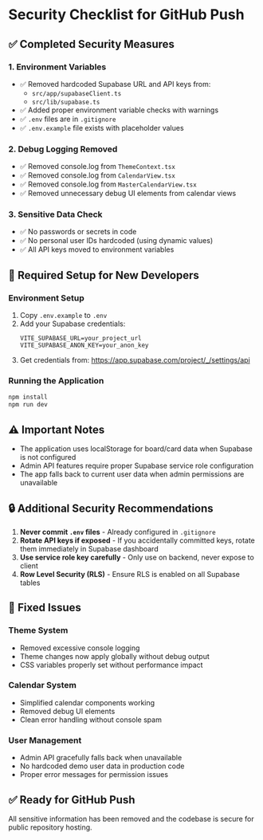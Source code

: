 # Security Checklist for GitHub Push

## ✅ Completed Security Measures

### 1. Environment Variables
- ✅ Removed hardcoded Supabase URL and API keys from:
  - `src/app/supabaseClient.ts`
  - `src/lib/supabase.ts`
- ✅ Added proper environment variable checks with warnings
- ✅ `.env` files are in `.gitignore`
- ✅ `.env.example` file exists with placeholder values

### 2. Debug Logging Removed
- ✅ Removed console.log from `ThemeContext.tsx`
- ✅ Removed console.log from `CalendarView.tsx`
- ✅ Removed console.log from `MasterCalendarView.tsx`
- ✅ Removed unnecessary debug UI elements from calendar views

### 3. Sensitive Data Check
- ✅ No passwords or secrets in code
- ✅ No personal user IDs hardcoded (using dynamic values)
- ✅ All API keys moved to environment variables

## 📝 Required Setup for New Developers

### Environment Setup
1. Copy `.env.example` to `.env`
2. Add your Supabase credentials:
   ```
   VITE_SUPABASE_URL=your_project_url
   VITE_SUPABASE_ANON_KEY=your_anon_key
   ```
3. Get credentials from: https://app.supabase.com/project/_/settings/api

### Running the Application
```bash
npm install
npm run dev
```

## ⚠️ Important Notes

- The application uses localStorage for board/card data when Supabase is not configured
- Admin API features require proper Supabase service role configuration
- The app falls back to current user data when admin permissions are unavailable

## 🔒 Additional Security Recommendations

1. **Never commit `.env` files** - Already configured in `.gitignore`
2. **Rotate API keys if exposed** - If you accidentally committed keys, rotate them immediately in Supabase dashboard
3. **Use service role key carefully** - Only use on backend, never expose to client
4. **Row Level Security (RLS)** - Ensure RLS is enabled on all Supabase tables

## 🎨 Fixed Issues

### Theme System
- Removed excessive console logging
- Theme changes now apply globally without debug output
- CSS variables properly set without performance impact

### Calendar System  
- Simplified calendar components working
- Removed debug UI elements
- Clean error handling without console spam

### User Management
- Admin API gracefully falls back when unavailable
- No hardcoded demo user data in production code
- Proper error messages for permission issues

## ✅ Ready for GitHub Push

All sensitive information has been removed and the codebase is secure for public repository hosting.
